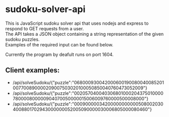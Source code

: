 # sudoku-solver-api
This is JavaScript sudoku solver api that uses nodejs and express to respond to GET requests from a user.
<br />The API takes a JSON object containing a string representation of the given sudoku puzzles.
<br />Examples of the required input can be found below.


Currently the program by deafult runs on port 1604.


## Client examples:

- /api/solveSudoku/{"puzzle":"068000930042000600190080040085201007700890000209007503020100050850040760473052009"}
- /api/solveSudoku/{"puzzle":"002057040040306801000204375010000780000800000904070050000015006009760000500008000"}
- /api/solveSudoku/{"puzzle":"000900000342000000000005080020304008801702943000000052005090000030006805000080460"}

